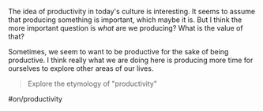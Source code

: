 The idea of productivity in today's culture is interesting. It seems to assume that producing something is important, which maybe it is. But I think the more important question is *what* are we producing? What is the value of that?

Sometimes, we seem to want to be productive for the sake of being productive. I think really what we are doing here is producing more time for ourselves to explore other areas of our lives.

> Explore the etymology of "productivity"



#on/productivity 